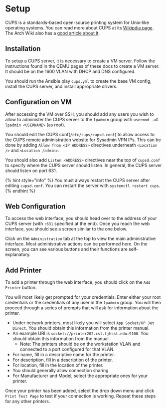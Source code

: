 # Setup

CUPS is a standards-based open-source printing system for Unix-like operating systems. You can read more about CUPS at its [Wikipdia page](https://en.wikipedia.org/wiki/CUPS). The Arch Wiki also has a [good article about it](https://wiki.archlinux.org/index.php/CUPS.).

## Installation

To setup a CUPS server, it is necessary to create a VM server. Follow the instructions found in the QEMU pages of these docs to create a VM server. It should be on the 1600 VLAN with DHCP and DNS configured.

You should run the Ansible play `cups.yml` to create the base VM config, install the CUPS server, and install appropriate drivers.

## Configuration on VM

After accessing the VM over SSH, you should add any users you wish to allow to administer the CUPS server to the `lpadmin` group with `usermod -aG lpadmin <USERNAME>` \(as root\).

You should edit the CUPS conf\(`/etc/cups/cupsd.conf`\) to allow access to the CUPS remote administration website for Sysadmin VPN IPs. This can be done by adding `Allow from <IP ADDRESS>` directives underneath `<Location />` and `<Location /admin>`.

You should also add `Listen <ADDRESS>` directives near the top of `cupsd.conf` to specify where the CUPS server should listen. In general, the CUPS server should listen on port 631.

{% hint style="info" %}
You must always restart the CUPS server after editing `cupsd.conf`. You can restart the server with `systemctl restart cups`.
{% endhint %}

## Web Configuration

To access the web interface, you should head over to the address of your CUPS server \(with `:631` specified at the end\). Once you reach the web interface, you should see a screen similar to the one below.

Click on the `Administration` tab at the top to view the main administrative interface. Most administrative actions can be performed here. On the screen, you can see various buttons and their functions are self-explanatory.

## Add Printer

To add a printer through the web interface, you should click on the `Add Printer` button.

You will most likely get prompted for your credentials. Enter either your root credentials or the credentials of any user in the `lpadmin` group. You will then proceed through a series of prompts that will ask for information about the printer.

* Under network printers, most likely you will select `App Socket/HP Jet Direct`. You should obtain this information from the printer manual.
* An example URI is `socket://printer202.csl.tjhsst.edu:9100`.  You should obtain this information from the manual.
  * Note: The printers should be on the workstation VLAN and connected to a port configured for that VLAN.
* For name, fill in a descriptive name for the printer.
* For description, fill in a description of the printer.
* For location, fill in the location of the printer.
* You should generally allow connection sharing.
* For Manufacturer and Model, select the appropriate ones for your printer.

Once your printer has been added, select the drop down menu and click `Print Test Page` to test if your connection is working. Repeat these steps for any other printers.

